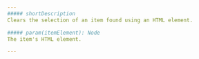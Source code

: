 ```yaml
---
##### shortDescription
Clears the selection of an item found using an HTML element.

##### param(itemElement): Node
The item's HTML element.

---
```

